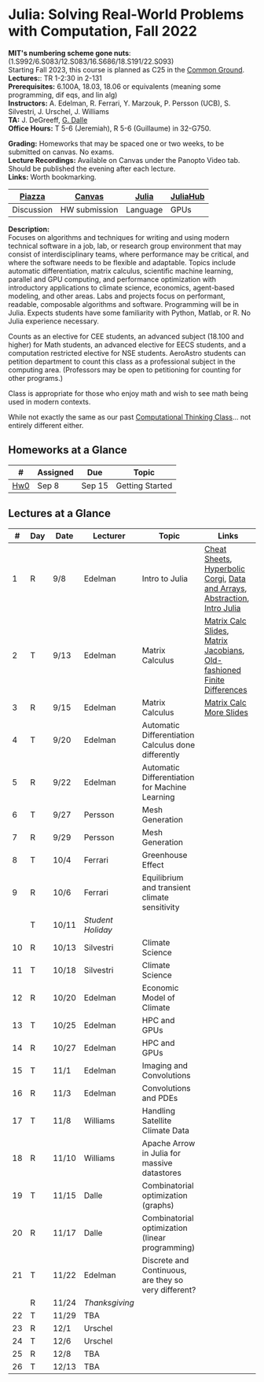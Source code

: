 # Julia: Solving Real-World Problems with Computation, Fall 2022

**MIT's numbering scheme gone nuts**: (1.S992/6.S083/12.S083/16.S686/18.S191/22.S093)  
Starting Fall 2023, this course is planned as C25 in the [Common Ground](https://computing.mit.edu/cross-cutting/common-ground-for-computing-education/common-ground-subjects/).  
**Lectures:**: TR 1-2:30 in 2-131  
**Prerequisites:** 6.100A, 18.03, 18.06 or equivalents (meaning some programming, dif eqs, and lin alg)  
**Instructors:** A. Edelman, R. Ferrari, Y. Marzouk, P. Persson (UCB), S. Silvestri, J. Urschel, J. Williams  
**TA:** J. DeGreeff, [G. Dalle](https://gdalle.github.io/)  
**Office Hours:** T 5-6 (Jeremiah), R 5-6 (Guillaume) in 32-G750.

**Grading:** Homeworks that may be spaced one or two weeks, to be submitted on canvas.  No exams.  
**Lecture Recordings:** Available on Canvas under the Panopto Video tab. Should be published the evening after each lecture.  
**Links:** Worth bookmarking.  

| [Piazza](https://piazza.com/mit/fall2022/179e6) | [Canvas](https://canvas.mit.edu/courses/15758) | [Julia](https://julialang.org/) | [JuliaHub](https://juliahub.com/ui/Home) 
|-|-|-|-|
|Discussion|HW submission |Language|GPUs|

**Description:**  
Focuses on algorithms and techniques for writing and using modern technical software in a job, lab, or research group environment that may consist of interdisciplinary teams, where performance may be critical, and where the software needs to be flexible and adaptable. Topics include automatic differentiation, matrix calculus, scientific machine learning, parallel and GPU computing, and performance optimization with introductory applications to climate science, economics, agent-based modeling, and other areas. Labs and projects focus on performant, readable, composable algorithms and software. Programming will be in Julia. Expects students have some familiarity with Python, Matlab, or R. No Julia experience necessary.

Counts as an elective for CEE students, an advanced subject (18.100 and higher) for Math students, an advanced elective for EECS students, and a computation restricted elective for NSE students. AeroAstro students can petition department to count this class as a professional subject in the computing area.
(Professors may be open to petitioning for counting for other programs.)

Class is appropriate for those who enjoy math and wish to see math being used in modern contexts.

While not exactly the same as our past [Computational Thinking Class](https://computationalthinking.mit.edu/Spring21/)... not entirely different either.

## Homeworks at a Glance

|#|Assigned|Due|Topic|
|-|-|-|-|
|[Hw0](https://mit-c25.netlify.app/class%20homeworks/hw0) | Sep 8| Sep 15 | Getting Started|

## Lectures at a Glance

|#|Day|Date|Lecturer|Topic| Links |
|-|-|-|-|-|-|
|1|R|9/8|Edelman|Intro to Julia| [Cheat Sheets](https://computationalthinking.mit.edu/Spring21/cheatsheets/), [Hyperbolic Corgi](https://mit-c25.netlify.app/class%20notebooks/1.hyperboliccorgi), [Data and Arrays](https://mit-c25.netlify.app/class%20notebooks/1.%20images%20as%20data%20and%20arrays), [Abstraction](https://mit-c25.netlify.app/class%20notebooks/1.%20abstraction), [Intro Julia](https://gdalle.github.io/IntroJulia/)|
|2|T|9/13|Edelman|Matrix Calculus| [Matrix Calc Slides](https://docs.google.com/presentation/d/1TGZ5I3ZP907-itZrslKF4miReNzV1dAOXNU4QMCHkd8/edit#slide=id.p), [Matrix Jacobians](<https://mit-c25.netlify.app/class notebooks/2. matrix jacobians>), [Old-fashioned Finite Differences](<https://mit-c25.netlify.app/class%20notebooks/2.%20old%20fashioned%20finite%20differences>)|
|3|R|9/15|Edelman|Matrix Calculus| [Matrix Calc More Slides](https://docs.google.com/presentation/d/1IuwijmdWCes1Quh1gJxbHoMbA50Tk0xxXnaPvu3tQjQ/edit#slide=id.g15504621cdd_0_0)|
|4|T|9/20|Edelman|Automatic Differentiation Calculus done differently|
|5|R|9/22|Edelman|Automatic Differentiation for Machine Learning  |
|6|T|9/27|Persson|Mesh Generation|
|7|R|9/29|Persson|Mesh Generation|
|8|T|10/4|Ferrari|Greenhouse Effect|
|9|R|10/6|Ferrari|Equilibrium and transient climate sensitivity|
||T|10/11|*Student Holiday*||
|10|R|10/13|Silvestri|Climate Science|
|11|T|10/18|Silvestri|Climate Science|
|12|R|10/20|Edelman|Economic Model of Climate|
|13|T|10/25|Edelman|HPC and GPUs|
|14|R|10/27|Edelman|HPC and GPUs|
|15|T|11/1|Edelman|Imaging and Convolutions|
|16|R|11/3|Edelman|Convolutions and PDEs |
|17|T|11/8|Williams|Handling Satellite Climate Data|
|18|R|11/10|Williams|Apache Arrow in Julia for massive datastores|
|19|T|11/15|Dalle|Combinatorial optimization (graphs)|
|20|R|11/17|Dalle|Combinatorial optimization (linear programming)|
|21|T|11/22|Edelman|Discrete and Continuous, are they so very different?|
||R|11/24|*Thanksgiving*||
|22|T|11/29|TBA||
|23|R|12/1|Urschel|
|24|T|12/6|Urschel||
|25|R|12/8|TBA||
|26|T|12/13|TBA||
